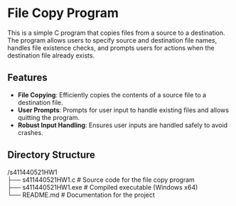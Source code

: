 # File Copy Program

This is a simple C program that copies files from a source to a destination. The program allows users to specify source and destination file names, handles file existence checks, and prompts users for actions when the destination file already exists.

## Features

- **File Copying**: Efficiently copies the contents of a source file to a destination file.
- **User Prompts**: Prompts for user input to handle existing files and allows quitting the program.
- **Robust Input Handling**: Ensures user inputs are handled safely to avoid crashes.

## Directory Structure
/s411440521HW1  
├── s411440521HW1.c        # Source code for the file copy program  
├── s411440521HW1.exe      # Compiled executable (Windows x64)  
└── README.md              # Documentation for the project  
